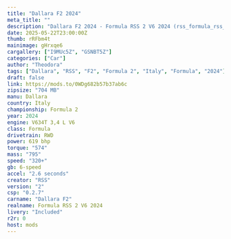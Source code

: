 ```yaml
---
title: "Dallara F2 2024"
meta_title: ""
description: "Dallara F2 2024 - Formula RSS 2 V6 2024 (rss_formula_rss_2_v6_2024) by RSS"
date: 2025-05-22T23:00:00Z
thumb: rRFbm4t
mainimage: gHrxqe6
cargallery: ["I9MUc5Z", "GSNBT5Z"]
categories: ["Car"]
author: "Theodora"
tags: ["Dallara", "RSS", "F2", "Formula 2", "Italy", "Formula", "2024"]
draft: false
link: https://mods.to/0WDg682b57b37ab6c
zipsize: "704 MB"
manu: Dallara
country: Italy
championship: Formula 2
year: 2024
engine: V634T 3,4 L V6
class: Formula
drivetrain: RWD
power: 619 bhp 
torque: "574"
mass: "795"
speed: "320+"
gb: 6-speed
accel: "2.6 seconds"
creator: "RSS"
version: "2"
csp: "0.2.7"
carname: "Dallara F2"
realname: Formula RSS 2 V6 2024
livery: "Included"
r2r: 0
host: mods
---
```

